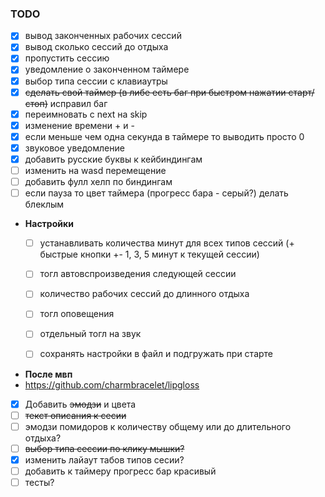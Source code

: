 ### TODO
- [x] вывод законченных рабочих сессий
- [x] вывод сколько сессий до отдыха
- [x] пропустить сессию
- [x] уведомление о законченном таймере
- [x] выбор типа сессии с клавиаутры
- [x] ~~сделать свой таймер (в либе есть баг при быстром нажатии старт/стоп)~~ исправил баг
- [x] переимновать с next на skip
- [x] изменение времени + и -
- [x] если меньше чем одна секунда в таймере то выводить просто 0
- [x] звуковое уведомление
- [x] добавить русские буквы к кейбиндингам
- [ ] изменить на wasd перемещение
- [ ] добавить фулл хелп по биндингам
- [ ] если пауза то цвет таймера (прогресс бара - серый?) делать блеклым

- **Настройки**
  - [ ] устанавливать количества минут для всех типов сессий (+ быстрые кнопки +- 1, 3, 5 минут к текущей сессии)
  - [ ] тогл автовспроизведения следующей сессии
  - [ ] количество рабочих сессий до длинного отдыха 
  - [ ] тогл оповещения
  - [ ] отдельный тогл на звук
  - [ ] сохранять настройки в файл и подгружать при старте


- **После мвп**
- https://github.com/charmbracelet/lipgloss
- [x] Добавить ~~эмодзи~~ и цвета
- [ ] ~~текст описания к сесии~~
- [ ] эмодзи помидоров к количеству общему или до длительного отдыха?
- [ ] ~~выбор типа сессии по клику мышки?~~
- [x] изменить лайаут табов типов сесии?
- [ ] добавить к таймеру прогресс бар красивый
- [ ] тесты?
